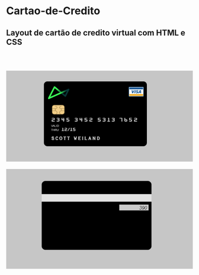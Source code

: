 # Cartao-de-Credito

## Layout de cartão de credito virtual com HTML e CSS 

<br> 
<br>

<p align="center">
  <img src=".github/front.png" alt="Front"/>
  
  <br> 
  <br>
  
  <img  src=".github/back.png" alt="Back">   
</p>